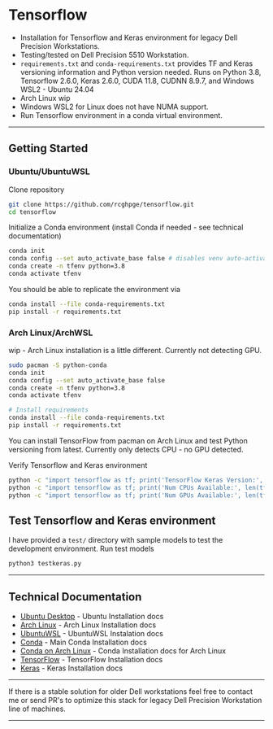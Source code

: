 # Tensorflow 
- Installation for Tensorflow and Keras environment for legacy Dell Precision Workstations.
- Testing/tested on Dell Precision 5510 Workstation.
- `requirements.txt` and `conda-requirements.txt` provides TF and Keras versioning information and Python version needed. Runs on Python 3.8, Tensorflow 2.6.0, Keras 2.6.0, CUDA 11.8, CUDNN 8.9.7, and Windows WSL2 - Ubuntu 24.04
- Arch Linux wip
- Windows WSL2 for Linux does not have NUMA support.
- Run Tensorflow environment in a conda virtual environment.
---
## Getting Started 
### Ubuntu/UbuntuWSL
Clone repository
```bash
git clone https://github.com/rcghpge/tensorflow.git
cd tensorflow
```

Initialize a Conda environment (install Conda if needed - see technical documentation)
```bash
conda init
conda config --set auto_activate_base false # disables venv auto-activate 
conda create -n tfenv python=3.8
conda activate tfenv
```

You should be able to replicate the environment via
```bash
conda install --file conda-requirements.txt
pip install -r requirements.txt

```

### Arch Linux/ArchWSL
wip - Arch Linux installation is a little different. Currently not detecting GPU.
```bash
sudo pacman -S python-conda
conda init
conda config --set auto_activate_base false
conda create -n tfenv python=3.8
conda activate tfenv

# Install requirements
conda install --file conda-requirements.txt
pip install -r requirements.txt
```

You can install TensorFlow from pacman on Arch Linux and test Python versioning from latest.
Currently only detects CPU - no GPU detected.

Verify Tensorflow and Keras environment
```bash
python -c "import tensorflow as tf; print('TensorFlow Keras Version:', tf.keras.__version__)"
python -c "import tensorflow as tf; print('Num CPUs Available:', len(tf.config.list_physical_devices('CPU')))"
python -c "import tensorflow as tf; print('Num GPUs Available:', len(tf.config.list_physical_devices('GPU')))"
```

## Test Tensorflow and Keras environment
I have provided a `test/` directory with sample models to test the development environment. Run test models 
```bash
python3 testkeras.py
```
---
## Technical Documentation
- [Ubuntu Desktop](https://ubuntu.com/tutorials/install-ubuntu-desktop#1-overview) - Ubuntu Installation docs
- [Arch Linux](https://wiki.archlinux.org/title/Installation_guide) - Arch Linux Installation docs
- [UbuntuWSL](https://documentation.ubuntu.com/wsl/en/latest/howto/install-ubuntu-wsl2/) - UbuntuWSL Instalation docs
- [Conda](https://docs.conda.io/projects/conda/en/latest/user-guide/install/index.html) - Main Conda Installation docs
- [Conda on Arch Linux](https://wiki.archlinux.org/title/Conda) - Conda Installation docs for Arch Linux
- [TensorFlow](https://www.tensorflow.org/install) - TensorFlow Installation docs
- [Keras](https://keras.io/getting_started/) - Keras Installation docs
  
---
If there is a stable solution for older Dell workstations feel free to contact me or send PR's to optimize this stack for legacy Dell Precision Workstation line of machines.

---
